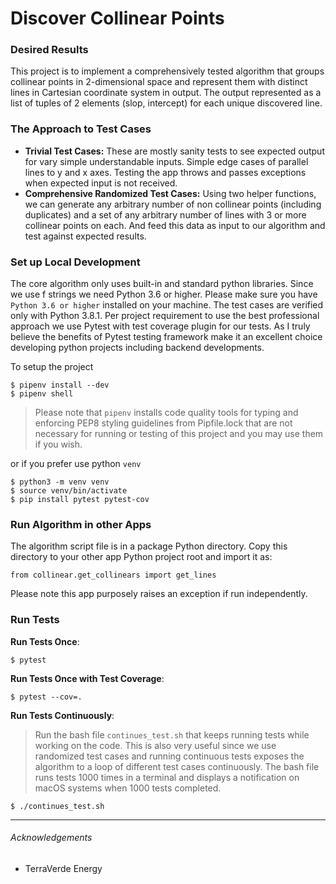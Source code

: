 # Discover Collinear Points

### Desired Results
This project is to implement a comprehensively tested algorithm that groups collinear points in 2-dimensional space and 
represent them with distinct lines in Cartesian coordinate system in output. The output represented as a list of tuples of 2 elements (slop, intercept) for each unique discovered line.

### The Approach to Test Cases
- **Trivial Test Cases:** 
These are mostly sanity tests to see expected output for vary simple understandable inputs.
Simple edge cases of parallel lines to y and x axes. 
Testing the app throws and passes exceptions when expected input is not received. 
- **Comprehensive Randomized Test Cases:** Using two helper functions, we can generate any arbitrary number of 
non collinear points (including duplicates) and a set of any arbitrary number of lines with 3 or more collinear points on each. And feed this data as 
input to our algorithm and test against expected results.


### Set up Local Development
The core algorithm only uses built-in and standard python libraries. Since we use f strings we need Python 3.6 or higher. Please make sure you have `Python 3.6 or higher` installed on your machine. The test cases are verified only with Python 3.8.1.
Per project requirement to use the best professional approach we use Pytest with test coverage plugin for our tests. As I truly believe the benefits of Pytest testing framework make it an excellent choice developing python projects including backend developments.


To setup the project
```
$ pipenv install --dev
$ pipenv shell
```
> Please note that `pipenv` installs code quality tools for typing and enforcing PEP8 styling guidelines from Pipfile.lock that are not necessary for running or testing of this project and you may use them if you wish.

or if you prefer use python `venv`
```
$ python3 -m venv venv
$ source venv/bin/activate
$ pip install pytest pytest-cov
```

### Run Algorithm in other Apps
The algorithm script file is in a package Python directory. Copy this directory to your other app Python project root and import it as:
```
from collinear.get_collinears import get_lines
```
Please note this app purposely raises an exception if run independently. 

### Run Tests
**Run Tests Once**:
```
$ pytest
```
**Run Tests Once with Test Coverage**:
```
$ pytest --cov=.
```
**Run Tests Continuously**:
> Run the bash file `continues_test.sh` that keeps running tests while working on the code. This is also very useful since we use randomized test cases and running continuous tests exposes the algorithm to a loop of different test cases continuously. The bash file runs tests 1000 times in a terminal and displays a notification on macOS systems when 1000 tests completed.
```
$ ./continues_test.sh
```

---
###### Acknowledgements
- TerraVerde Energy

